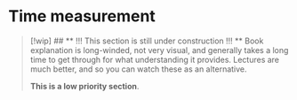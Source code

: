 # Time measurement

> [!wip] ## ** !!! This section is still under construction !!! **
> Book explanation is long-winded, not very visual, and generally takes a long time to get through for what understanding it provides. Lectures are much better, and so you can watch these as an alternative. 
> 
> **This is a low priority section**.


<!-- Wakker section 11.4 -->